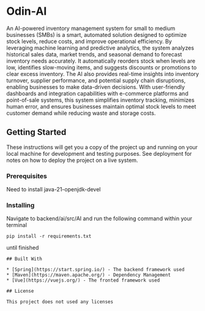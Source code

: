 # Odin-AI

An AI-powered inventory management system for small to medium businesses (SMBs) is a smart, automated solution designed to optimize stock levels, reduce costs, and improve operational efficiency. By leveraging machine learning and predictive analytics, the system analyzes historical sales data, market trends, and seasonal demand to forecast inventory needs accurately. It automatically reorders stock when levels are low, identifies slow-moving items, and suggests discounts or promotions to clear excess inventory. The AI also provides real-time insights into inventory turnover, supplier performance, and potential supply chain disruptions, enabling businesses to make data-driven decisions. With user-friendly dashboards and integration capabilities with e-commerce platforms and point-of-sale systems, this system simplifies inventory tracking, minimizes human error, and ensures businesses maintain optimal stock levels to meet customer demand while reducing waste and storage costs.

## Getting Started

These instructions will get you a copy of the project up and running on your local machine for development and testing purposes. See deployment for notes on how to deploy the project on a live system.

### Prerequisites

Need to install java-21-openjdk-devel

### Installing

Navigate to backend/ai/src/AI and run the following command within your terminal

```
pip install -r requirements.txt
```
until finished
```
## Built With

* [Spring](https://start.spring.io/) - The backend framework used
* [Maven](https://maven.apache.org/) - Dependency Management
* [Vue](https://vuejs.org/) - The fronted framework used

## License

This project does not used any licenses

